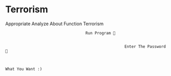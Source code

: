 # Terrorism
Appropriate Analyze About Function Terrorism

                                       Run Program 👀


                                                        Enter The Password 👀


                                                                                       What You Want :) 
